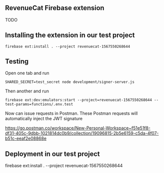 ## RevenueCat Firebase extension

TODO

## Installing the extension in our test project

```
firebase ext:install . --project revenuecat-1567550268644
```

## Testing

Open one tab and run

```
SHARED_SECRET=test_secret node development/signer-server.js
```

Then another and run

```
firebase ext:dev:emulators:start --project=revenuecat-1567550268644 --test-params=functions/.env.test
```

Now can issue requests in Postman. These Postman requests will automatically inject the JWT signature 

https://go.postman.co/workspace/New-Personal-Workspace~f51e51f8-df31-405c-9dbb-1021814dc0b9/collection/19096815-2b5e6159-c5da-4f07-b51c-eeaf2e08868e


## Deployment in our test project

firebase ext:install . --project revenuecat-1567550268644